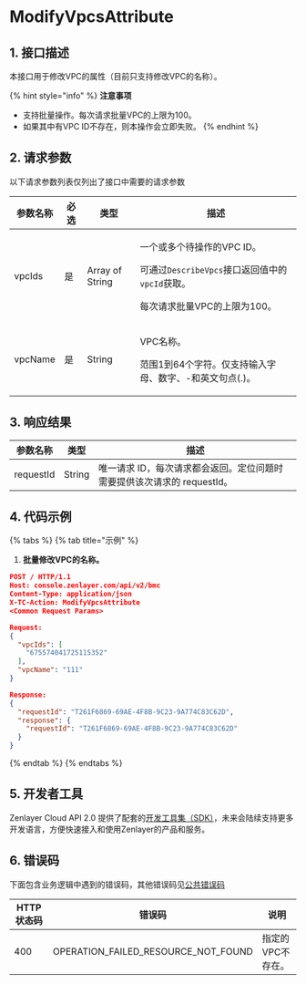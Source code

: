 # ModifyVpcsAttribute

## 1. 接口描述

本接口用于修改VPC的属性（目前只支持修改VPC的名称）。

{% hint style="info" %}
**注意事项**

* 支持批量操作。每次请求批量VPC的上限为100。
* 如果其中有VPC ID不存在，则本操作会立即失败。
{% endhint %}



## 2. 请求参数

以下请求参数列表仅列出了接口中需要的请求参数

| 参数名称    | 必选 | 类型              | 描述                                                                                                             |
| ------- | -- | --------------- | -------------------------------------------------------------------------------------------------------------- |
| vpcIds  | 是  | Array of String | <p>一个或多个待操作的VPC ID。</p><p>可通过<code>DescribeVpcs</code>接口返回值中的<code>vpcId</code>获取。</p><p>每次请求批量VPC的上限为100。</p> |
| vpcName | 是  | String          | <p>VPC名称。</p><p>范围1到64个字符。仅支持输入字母、数字、-和英文句点(.)。</p>                                                            |



## 3. 响应结果

| 参数名称      | 类型     | 描述                                         |
| --------- | ------ | ------------------------------------------ |
| requestId | String | 唯一请求 ID，每次请求都会返回。定位问题时需要提供该次请求的 requestId。 |



## 4. 代码示例

{% tabs %}
{% tab title="示例" %}
1. **批量修改VPC的名称。**

```json
POST / HTTP/1.1
Host: console.zenlayer.com/api/v2/bmc
Content-Type: application/json
X-TC-Action: ModifyVpcsAttribute
<Common Request Params>

Request:
{
  "vpcIds": [
    "675574041725115352"
  ],
  "vpcName": "111"
}

Response:
{
  "requestId": "T261F6869-69AE-4F8B-9C23-9A774C83C62D",
  "response": {
    "requestId": "T261F6869-69AE-4F8B-9C23-9A774C83C62D"
  }
}
```
{% endtab %}
{% endtabs %}



## 5. 开发者工具

Zenlayer Cloud API 2.0 提供了配套的[开发工具集（SDK）](../../api-introduction/sdk/)，未来会陆续支持更多开发语言，方便快速接入和使用Zenlayer的产品和服务。



## 6. 错误码

下面包含业务逻辑中遇到的错误码，其他错误码见[公共错误码](../../api-introduction/instruction/commonerrorcode.md)

| HTTP状态码 | 错误码                                     | 说明         |
| ------- | --------------------------------------- | ---------- |
| 400     | OPERATION\_FAILED\_RESOURCE\_NOT\_FOUND | 指定的VPC不存在。 |

